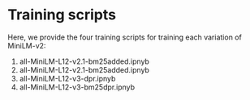 # Training scripts
Here, we provide the four training scripts for training each variation of MiniLM-v2:
  1. all-MiniLM-L12-v2.1-bm25added.ipnyb
  2. all-MiniLM-L12-v2.1-bm25added.ipnyb
  3. all-MiniLM-L12-v3-dpr.ipnyb
  4. all-MiniLM-L12-v3-bm25dpr.ipnyb
